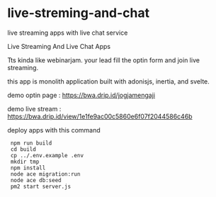 # live-streming-and-chat
live streaming apps with live chat service

Live Streaming And Live Chat Apps

 Tts kinda like webinarjam.   your lead fill the optin form and join live streaming.

this app is monolith application built with adonisjs, inertia, and svelte.

demo optin page : https://bwa.drip.id/jogjamengaji

demo live stream : https://bwa.drip.id/view/1e1fe9ac00c5860e6f07f2044586c46b

deploy apps with this command

```
 npm run build
 cd build
 cp ../.env.example .env
 mkdir tmp
 npm install
 node ace migration:run
 node ace db:seed
 pm2 start server.js
```
